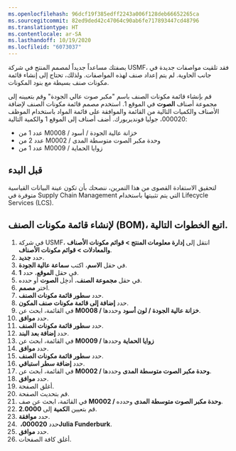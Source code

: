 ```yaml
---
ms.openlocfilehash: 96dcf19f385edff2243a006f128deb66652265ca
ms.sourcegitcommit: 82ed9ded42c47064c90ab6fe717893447cd48796
ms.translationtype: HT
ms.contentlocale: ar-SA
ms.lasthandoff: 10/19/2020
ms.locfileid: "6073037"
---
```


بصفتك مساعداً جديداً لمصمم المنتج في شركة USMF، فقد تلقيت مواصفات جديدة في جانب الحاوية. لم يتم إعداد صنف لهذه المواصفات. ولذلك، تحتاج إلى إنشاء قائمة مكونات صنف بسيطة مع بنود المكونات.

قم بإنشاء قائمة مكونات الصنف باسم "مكبر صوت عالي الجودة" وقم بتعيينه إلى مجموعة أصناف **الصوت** في الموقع 1. استخدم مصمم قائمة مكونات الصنف لإضافة الأصناف والكميات التالية من القائمة والموافقة على قائمة المواد باستخدام الموظف 000020، جوليا فونديربورك. أضف أصناف إلى الموقع 1 والكمية التالية:

- عدد 1 من M0008 / خزانة عالية الجودة / أسود
- عدد 2 من M0002 / وحدة مكبر الصوت متوسطة المدى
- عدد 1 من M0009 / زوايا الحماية

## <a name="before-you-begin"></a>قبل البدء


لتحقيق الاستفادة القصوى من هذا التمرين، ننصحك بأن تكون عينة البيانات القياسية متوفرة في Supply Chain Management التي يتم تثبيتها باستخدام Lifecycle Services ‏(LCS).

## <a name="to-create-the-bom-follow-these-steps"></a>لإنشاء قائمة مكونات الصنف (BOM)، اتبع الخطوات التالية.
                             
1. في شركة USMF، انتقل إلى **إدارة معلومات المنتج > قوائم مكونات الأصناف والمعادلات > قوائم مكونات الأصناف**.
2.  حدد **جديد‏‎**.
3.  في حقل **الاسم**، اكتب **سماعة عالية الجودة**.
4.  في حقل **الموقع**، حدد **1**.
5.  في حقل **مجموعة الصنف**، أدخِل **الصوت** أو حدده.
6.  اختر **مصمم**.
7.  حدد **سطور قائمة مكونات الصنف**.
8.  حدد **إضافة إلى قائمة مكونات صنف المكون**.
9.  في القائمة، ابحث عن **M0008 / خزانة عالية الجودة / لون أسود** وحددها.
10. حدد **موافق**.
11. حدد **سطور قائمة مكونات الصنف**.
12. حدد **إضافة بعد البند**.
13. في القائمة، ابحث عن **M0009 / زوايا الحماية** وحددها
14. حدد **موافق**.
15. حدد **سطور قائمة مكونات الصنف**.
16. حدد **إضافة سطر استباقي**.
17. في القائمة، ابحث عن **M0002 / وحدة مكبر الصوت متوسطة المدى** وحددها.
18. حدد **موافق**.
19. أغلق الصفحة.
20. قم بتحديث الصفحة.
21. في القائمة، ابحث عن صف **M0002 / وحدة مكبر الصوت متوسطة المدى** وحدده.
22. قم بتعيين **الكمية** إلى **2.0000**.
23. حدد **موافقة**.
24. حدد **000020، ‏Julia Funderburk**.
25. حدد **موافق**.
26. أغلق كافة الصفحات.
